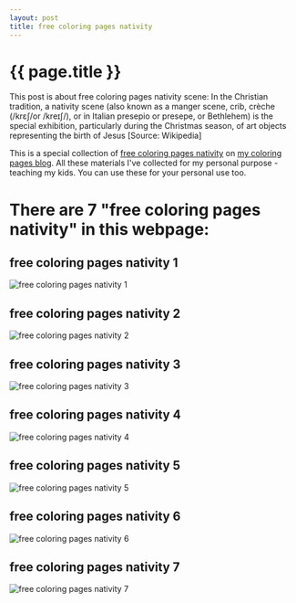 ```yaml
---
layout: post
title: free coloring pages nativity
---
```


{{ page.title }}
================

This post is about free coloring pages nativity scene: In the Christian tradition, a nativity scene (also known as a manger scene, crib, crèche (/krɛʃ/or /kreɪʃ/), or in Italian presepio or presepe, or Bethlehem) is the special exhibition, particularly during the Christmas season, of art objects representing the birth of Jesus [Source: Wikipedia]

This is a special collection of [free coloring pages nativity](https://coloring-pages.github.io/2022/1/4/free-coloring-pages-nativity.html) on [my coloring pages blog](https://coloring-pages.github.io/). All these materials I've collected for my personal purpose - teaching my kids. You can use these for your personal use too.

# **There are 7 "free coloring pages nativity" in this webpage:**

## free coloring pages nativity 1

![free coloring pages nativity 1](https://coloring-pages.github.io/coloring-pages/free-coloring-pages-nativity-1.png)

<script async src="https://pagead2.googlesyndication.com/pagead/js/adsbygoogle.js?client=ca-pub-6753140515841889" crossorigin="anonymous"></script> <ins class="adsbygoogle" style="display:block" data-ad-format="autorelaxed" data-ad-client="ca-pub-6753140515841889" data-ad-slot="5405745125"></ins><script>(adsbygoogle = window.adsbygoogle || []).push({}); </script>

## free coloring pages nativity 2

![free coloring pages nativity 2](https://coloring-pages.github.io/coloring-pages/free-coloring-pages-nativity-2.png)

## free coloring pages nativity 3

![free coloring pages nativity 3](https://coloring-pages.github.io/coloring-pages/free-coloring-pages-nativity-3.png)

## free coloring pages nativity 4

![free coloring pages nativity 4](https://coloring-pages.github.io/coloring-pages/free-coloring-pages-nativity-4.png)

## free coloring pages nativity 5

![free coloring pages nativity 5](https://coloring-pages.github.io/coloring-pages/free-coloring-pages-nativity-5.png)

## free coloring pages nativity 6

![free coloring pages nativity 6](https://coloring-pages.github.io/coloring-pages/free-coloring-pages-nativity-6.png)

## free coloring pages nativity 7

![free coloring pages nativity 7](https://coloring-pages.github.io/coloring-pages/free-coloring-pages-nativity-7.png)

<script async src="https://pagead2.googlesyndication.com/pagead/js/adsbygoogle.js?client=ca-pub-6753140515841889" crossorigin="anonymous"></script> <ins class="adsbygoogle" style="display:block" data-ad-format="autorelaxed" data-ad-client="ca-pub-6753140515841889" data-ad-slot="5405745125"></ins><script>(adsbygoogle = window.adsbygoogle || []).push({}); </script>

